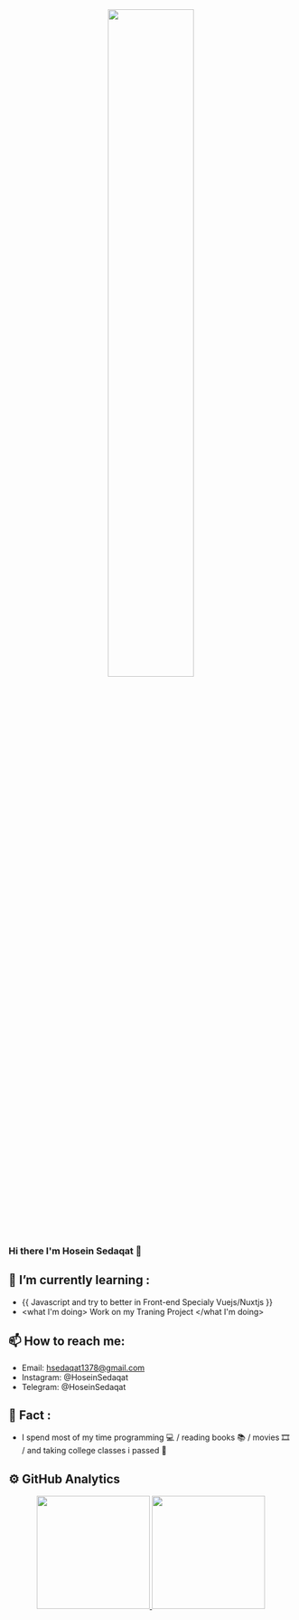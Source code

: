 <div align="center">
  <img width=55% src="https://i.imgur.com/8MupZHY.gif" />
</div>
  
<br> 

### Hi there I'm Hosein Sedaqat 👋

## 🌱 I’m currently learning :
 * {{ Javascript and try to better in Front-end Specialy Vuejs/Nuxtjs }}
 * <what I'm doing> Work on my Traning Project  </what I'm doing>
	
## 📫 How to reach me: 
* Email: hsedaqat1378@gmail.com 
* Instagram: @HoseinSedaqat
* Telegram: @HoseinSedaqat

## 🐠 Fact : 
* I spend most of my time programming 💻 / reading books 📚 / movies 🎞 / and taking college classes i passed 🤦‍ 

## ⚙️ GitHub Analytics
<p align="center">
  <a href="https://github.com/hsedaqat1378">
<img height="200em" src="https://github-readme-stats.vercel.app/api/top-langs/?username=hsedaqat1378&layout=compact&theme=material-palenight&langs_count=12" />
<img height="200em" src="https://github-readme-stats.vercel.app/api?username=hsedaqat1378&show_icons=true&include_all_commits=true&theme=material-palenight" />
  </a>
</p>
